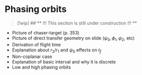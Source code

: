 # Phasing orbits

> [!wip] ## ** !!! This section is still under construction !!! **

<!-- Wakker section 14.1  -->

- Picture of chaser-target (p. 353)
- Picture of direct transfer geometry on slide ($\psi_0, \phi_1, \psi_2$, etc)
- Derivation of flight time
- Explanation about $r_2/r_1$ and $\psi_0$ effects on $t_f$
- Non-coplanar case
- Explanation of basic interval and why it is discrete
- Low and high phasing orbits
